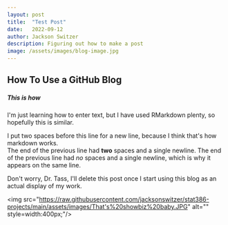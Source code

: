 ```yaml
---
layout: post
title:  "Test Post"
date:   2022-09-12
author: Jackson Switzer
description: Figuring out how to make a post
image: /assets/images/blog-image.jpg
---
```


## How To Use a GitHub Blog

##### This is how

I'm just learning how to enter text, but I have used RMarkdown plenty, so hopefully this is similar.

I put two spaces before this line for a new line, because I think that's how markdown works.  
The end of the previous line had **two** spaces and a single newline.
The end of the previous line had *no* spaces and a single newline, which is why it appears on the same line.

Don't worry, Dr. Tass, I'll delete this post once I start using this blog as an actual display of my work.

<img src="https://raw.githubusercontent.com/jacksonswitzer/stat386-projects/main/assets/images/That's%20showbiz%20baby.JPG"
     alt=""
     style=width:400px;"/>

